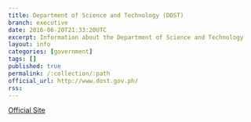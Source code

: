 ```yaml
---
title: Department of Science and Technology (DOST)
branch: executive
date: 2016-06-20T21:33:20UTC
excerpt: Information about the Department of Science and Technology
layout: info
categories: [government]
tags: []
published: true
permalink: /:collection/:path
official_url: http://www.dost.gov.ph/
rss:
---
```


[Official Site](page.official_url)

